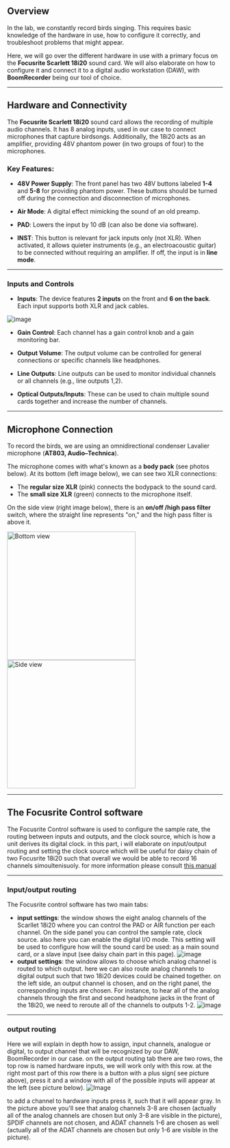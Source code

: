 ## Overview
In the lab, we constantly record birds singing. This requires basic knowledge of the hardware in use, how to configure it correctly, and troubleshoot problems that might appear. 

Here, we will go over the different hardware in use with a primary focus on the **Focusrite Scarlett 18i20** sound card. We will also elaborate on how to configure it and connect it to a digital audio workstation (DAW), with **BoomRecorder** being our tool of choice.

---

## Hardware and Connectivity

The **Focusrite Scarlett 18i20** sound card allows the recording of multiple audio channels. It has 8 analog inputs, used in our case to connect microphones that capture birdsongs. Additionally, the 18i20 acts as an amplifier, providing 48V phantom power (in two groups of four) to the microphones.

### Key Features:

- **48V Power Supply**: The front panel has two 48V buttons labeled **1-4** and **5-8** for providing phantom power. These buttons should be turned off during the connection and disconnection of microphones.

- **Air Mode**: A digital effect mimicking the sound of an old preamp.

- **PAD**: Lowers the input by 10 dB (can also be done via software).

- **INST**: This button is relevant for jack inputs only (not XLR). When activated, it allows quieter instruments (e.g., an electroacoustic guitar) to be connected without requiring an amplifier. If off, the input is in **line mode**.

---

### Inputs and Controls

- **Inputs**: The device features **2 inputs** on the front and **6 on the back**. Each input supports both XLR and jack cables.
  
![image](https://github.com/user-attachments/assets/ad104cde-afa6-4b25-a180-40c8a26cb696)

- **Gain Control**: Each channel has a gain control knob and a gain monitoring bar.

- **Output Volume**: The output volume can be controlled for general connections or specific channels like headphones.

- **Line Outputs**: Line outputs can be used to monitor individual channels or all channels (e.g., line outputs 1,2).

- **Optical Outputs/Inputs**: These can be used to chain multiple sound cards together and increase the number of channels.

---

## Microphone Connection

To record the birds, we are using an omnidirectional condenser Lavalier microphone (**AT803, Audio–Technica**). 

The microphone comes with what's known as a **body pack** (see photos below). At its bottom (left image below), we can see two XLR connections:
- The **regular size XLR** (pink) connects the bodypack to the sound card.
- The **small size XLR** (green) connects to the microphone itself. 

On the side view (right image below), there is an **on/off /high pass filter** switch, where the straight line represents "on," and the high pass filter is above it.

<div style="display: inline-block;">
  <img src="https://github.com/user-attachments/assets/411f126f-2865-4c3e-ae86-f204a039c92e" alt="Bottom view" width="300"/>
  <img src="https://github.com/user-attachments/assets/bb6e63e7-d7a4-45a6-9f5d-ed1d2f8dbc5a" alt="Side view" width="300"/>
</div>

---
## The Focusrite Control software 
The Focusrite Control software is used to configure the sample rate, the routing between inputs and outputs, and the clock source, which is how a unit derives its digital clock.
in this part, i will elaborate on input/output routing and setting the clock source which will be useful for daisy chain of two Focusrite 18i20 such that overall we would be able to record 16 channels simoultenisuoly.
for more information please consult [this manual](https://github.com/user-attachments/files/17355472/Focusrite.Control.Scarlett.3rd.Gen.User.Guide_EN_0.pdf)


---
### Input/output routing
The Focusrite control software has two main tabs:
 - **input settings**: the window shows the eight analog channels of the Scarllet 18i20 where you can control the PAD or AIR function per each channel. On the side panel you can control the sample rate, clock source. also here you can enable the digital I/O mode. This setting will be used to configure how will the sound card be used: as a main sound card, or a slave input (see daisy chain part in this page).
![image](https://github.com/user-attachments/assets/f17557ab-01b3-4536-b049-83c376b88f7c)
- **output settings**: the window allows to choose which analog channel is routed to which output. here we can also route analog channels to digital output such that two 18i20 devices could be chained together. on the left side, an output channel is chosen, and on the right panel, the corresponding inputs are chosen. For instance, to hear all of the analog channels through the first and second headphone jacks in the front of the 18i20, we need to reroute all of the channels to outputs 1-2.
 ![image](https://github.com/user-attachments/assets/5c6f3cd7-7c51-4667-a515-c889dc8b9d6c)

----
### output routing
Here we will explain in depth how to assign, input channels, analogue or digital, to output channel that will be recognized by our DAW, BoomRecorder in our case.
on the output routing tab there are two rows, the top row is named hardware inputs, we will work only with this row. at the right most part of this row there is a button with a plus sign( see picture above), press it and a window with all of the possible inputs will appear at the left  (see picture below).
![Image](https://github.com/user-attachments/assets/ef6254eb-4069-4f29-8183-9c60b18509c4)

to add a channel to hardware inputs press it, such that it will appear gray. In the picture above you'll see that analog channels 3-8 are chosen (actually all of the analog channels are chosen but only 3-8 are visible in the picture), SPDIF channels are not chosen, and ADAT channels 1-6 are chosen as well (actually all of the ADAT channels are chosen but only 1-6 are visible in the picture).


   
